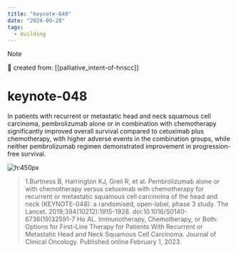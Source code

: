 ```yaml
---
title: "keynote-048"
date: "2024-09-28"
tags:
  - building
---
```


> [!NOTE]
> 🌱 created from: [[palliative_intent-of-hnscc]]

# keynote-048

In patients with recurrent or metastatic head and neck squamous cell carcinoma, pembrolizumab alone or in combination with chemotherapy significantly improved overall survival compared to cetuximab plus chemotherapy, with higher adverse events in the combination groups, while neither pembrolizumab regimen demonstrated improvement in progression-free survival.

![h:450px](https://i.imgur.com/STCTam7.png)

> 1.Burtness B, Harrington KJ, Greil R, et al. Pembrolizumab alone or with chemotherapy versus cetuximab with chemotherapy for recurrent or metastatic squamous cell carcinoma of the head and neck (KEYNOTE-048): a randomised, open-label, phase 3 study. The Lancet. 2019;394(10212):1915-1928. doi:10.1016/S0140-6736(19)32591-7
> Ho AL. Immunotherapy, Chemotherapy, or Both: Options for First-Line Therapy for Patients With Recurrent or Metastatic Head and Neck Squamous Cell Carcinoma. Journal of Clinical Oncology. Published online February 1, 2023.
